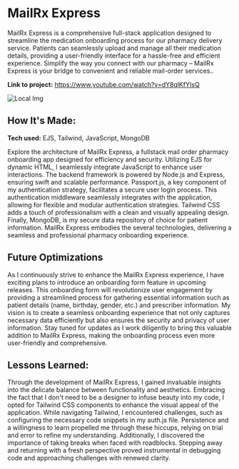 # MailRx Express
MailRx Express is a comprehensive full-stack application designed to streamline the medication onboarding process for our pharmacy delivery service. Patients can seamlessly upload and manage all their medication details, providing a user-friendly interface for a hassle-free and efficient experience. Simplify the way you connect with our pharmacy – MailRx Express is your bridge to convenient and reliable mail-order services..

**Link to project:** https://www.youtube.com/watch?v=dY8qlKfYIsQ

![Local Img](/imgs/MailRx.png)

## How It's Made:

**Tech used:** EJS, Tailwind, JavaScript, MongoDB

Explore the architecture of MailRx Express, a fullstack mail order pharmacy onboarding app designed for efficiency and security. Utilizing EJS for dynamic HTML, I seamlessly integrate JavaScript to enhance user interactions. The backend framework is powered by Node.js and Express, ensuring swift and scalable performance. Passport.js, a key component of my authentication strategy, facilitates a secure user login process. This authentication middleware seamlessly integrates with the application, allowing for flexible and modular authentication strategies. Tailwind CSS adds a touch of professionalism with a clean and visually appealing design. Finally, MongoDB, is my secure data repository of choice for patient information. MailRx Express embodies the several technologies, delivering a seamless and professional pharmacy onboarding experience.



## Future Optimizations

As I continuously strive to enhance the MailRx Express experience, I have exciting plans to introduce an onboarding form feature in upcoming releases. This onboarding form will revolutionize user engagement by providing a streamlined process for gathering essential information such as patient details (name, birthday, gender, etc.) and prescriber information. My vision is to create a seamless onboarding experience that not only captures necessary data efficiently but also ensures the security and privacy of user information. Stay tuned for updates as I work diligently to bring this valuable addition to MailRx Express, making the onboarding process even more user-friendly and comprehensive.

## Lessons Learned:

Through the development of MailRx Express, I gained invaluable insights into the delicate balance between functionality and aesthetics. Embracing the fact that I don't need to be a designer to infuse beauty into my code, I opted for Tailwind CSS components to enhance the visual appeal of the application. While navigating Tailwind, I encountered challenges, such as configuring the necessary code snippets in my auth.js file. Persistence and a willingness to learn propelled me through these hiccups, relying on trial and error to refine my understanding. Additionally, I discovered the importance of taking breaks when faced with roadblocks. Stepping away and returning with a fresh perspective proved instrumental in debugging code and approaching challenges with renewed clarity. 
